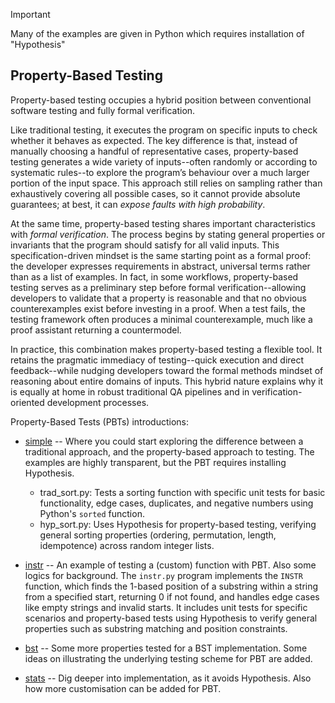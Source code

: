 
> [!IMPORTANT]  
> Many of the examples are given in Python which requires installation of "Hypothesis"

## Property-Based Testing

Property-based testing occupies a hybrid position between conventional software testing 
and fully formal verification.

Like traditional testing, it executes the program on specific inputs to check whether it
behaves as expected. The key difference is that, instead of manually choosing a handful of
representative cases, property-based testing generates a wide variety of inputs--often randomly
or according to systematic rules--to explore the program’s behaviour over a much larger
portion of the input space. This approach still relies on sampling rather than exhaustively
covering all possible cases, so it cannot provide absolute guarantees; at best, it can *expose
faults with high probability*.

At the same time, property-based testing shares important characteristics with *formal
verification*. The process begins by stating general properties or invariants that the
program should satisfy for all valid inputs. This specification-driven mindset is the
same starting point as a formal proof: the developer expresses requirements in abstract,
universal terms rather than as a list of examples. In fact, in some workflows, property-based
testing serves as a preliminary step before formal verification--allowing developers to
validate that a property is reasonable and that no obvious counterexamples exist before
investing in a proof. When a test fails, the testing framework often produces a minimal
counterexample, much like a proof assistant returning a countermodel.

In practice, this combination makes property-based testing a flexible tool. It retains the
pragmatic immediacy of testing--quick execution and direct feedback--while nudging developers
toward the formal methods mindset of reasoning about entire domains of inputs. This hybrid
nature explains why it is equally at home in robust traditional QA pipelines and in
verification-oriented development processes.

Property-Based Tests (PBTs) introductions:

- [simple](./simple/) -- Where you could start exploring the difference between a traditional
  approach, and the property-based approach to testing. The examples are highly transparent,
  but the PBT requires installing Hypothesis.
    - trad_sort.py: Tests a sorting function with specific unit tests for basic functionality,
      edge cases, duplicates, and negative numbers using Python's `sorted` function.
    - hyp_sort.py: Uses Hypothesis for property-based testing, verifying general sorting properties
      (ordering, permutation, length, idempotence) across random integer lists.

- [instr](./instr/) -- An example of testing a (custom) function with PBT. Also some logics
  for background. The `instr.py` program implements the `INSTR` function, which finds the 1-based
  position of a substring within a string from a specified start, returning 0 if not found,
  and handles edge cases like empty strings and invalid starts. It includes unit tests for
  specific scenarios and property-based tests using Hypothesis to verify general properties
  such as substring matching and position constraints.

- [bst](./bst/) -- Some more properties tested for a BST implementation. Some ideas on
  illustrating the underlying testing scheme for PBT are added.

- [stats](./stats/) -- Dig deeper into implementation, as it avoids Hypothesis. Also how
  more customisation can be added for PBT.

